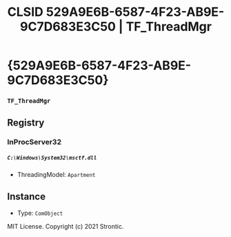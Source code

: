 ﻿---
title: "CLSID 529A9E6B-6587-4F23-AB9E-9C7D683E3C50 | TF_ThreadMgr"
excerpt: What is COM-Object CLSID 529A9E6B-6587-4F23-AB9E-9C7D683E3C50?
---

# {529A9E6B-6587-4F23-AB9E-9C7D683E3C50}

### `TF_ThreadMgr`

## Registry


### InProcServer32

##### `C:\Windows\System32\msctf.dll`
* ThreadingModel: `Apartment`

## Instance

* Type: `ComObject`

MIT License. Copyright (c) 2021 Strontic.


